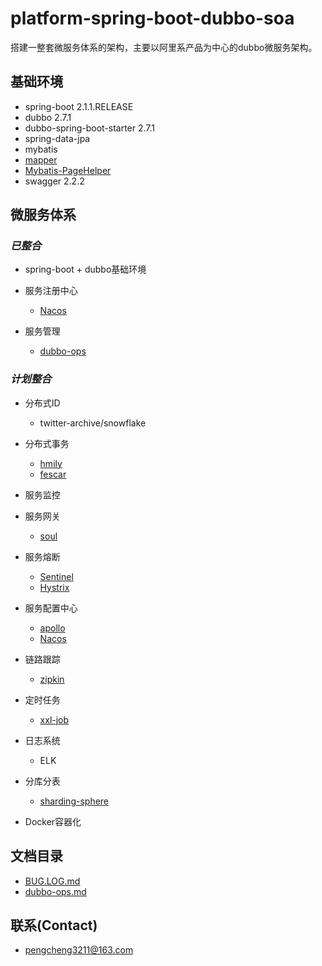 # platform-spring-boot-dubbo-soa

搭建一整套微服务体系的架构，主要以阿里系产品为中心的dubbo微服务架构。

## 基础环境

- spring-boot 2.1.1.RELEASE
- dubbo 2.7.1
- dubbo-spring-boot-starter 2.7.1
- spring-data-jpa
- mybatis
- [mapper](https://github.com/abel533/Mapper)
- [Mybatis-PageHelper](https://github.com/pagehelper/Mybatis-PageHelper)
- swagger 2.2.2


## 微服务体系

### *已整合*

- spring-boot + dubbo基础环境

- 服务注册中心
	- [Nacos](https://github.com/alibaba/Nacos)
	
- 服务管理
    - [dubbo-ops](https://github.com/apache/incubator-dubbo-ops)

### *计划整合*

- 分布式ID
    - twitter-archive/snowflake

- 分布式事务
	- [hmily](https://github.com/yu199195/hmily)
	- [fescar](https://github.com/alibaba/fescar)

- 服务监控

- 服务网关
	- [soul](https://github.com/Dromara/soul)

- 服务熔断
	- [Sentinel](https://github.com/alibaba/Sentinel)
	- [Hystrix](https://github.com/Netflix/Hystrix)

- 服务配置中心
	- [apollo](https://github.com/ctripcorp/apollo)
	- [Nacos](https://github.com/alibaba/Nacos)

- 链路跟踪
	- [zipkin](https://github.com/openzipkin/zipkin)

- 定时任务
	- [xxl-job](https://github.com/xuxueli/xxl-job)

- 日志系统
	- ELK

- 分库分表
	- [sharding-sphere](https://github.com/sharding-sphere/sharding-sphere)

- Docker容器化

## 文档目录

- [BUG.LOG.md](./doc/BUG.LOG.md)
- [dubbo-ops.md](./doc/dubbo-ops.md)

## 联系(Contact)

- [pengcheng3211@163.com](https://github.com/pengcgithub)

